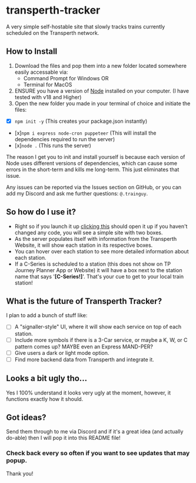 # transperth-tracker
A very simple self-hostable site that slowly tracks trains currently scheduled on the Transperth network.

## How to Install
1. Download the files and pop them into a new folder located somewhere easily accessable via:
   - Command Prompt for Windows
     OR
   - Terminal for MacOS
2. ENSURE you have a version of [Node](https://nodejs.org/en/download) installed on your computer. (I have tested with v18 and Higher)
3. Open the new folder you made in your terminal of choice and initiate the files:
- [x] `npm init -y` (This creates your package.json instantly)
- [x]`npm i express node-cron puppeteer` (This will install the dependencies required to run the server)
- [x]`node .` (This runs the server)

The reason I get you to init and install yourself is because each version of Node uses different versions of dependencies, which can cause some errors in the short-term and kills me long-term. This just eliminates that issue.

Any issues can be reported via the Issues section on GitHub, or you can add my Discord and ask me further questions: `@.trainguy`.

## So how do I use it?
- Right so if you launch it up [clicking this](http://localhost:3000) should open it up if you haven't changed any code, you will see a simple site with two boxes.
- As the server populates itself with information from the Transperth Website, it will show each station in its respective boxes.
- You can hover over each station to see more detailed information about each station.
- If a C-Series is scheduled to a station (this does not show on TP Journey Planner App or Website) it will have a box next to the station name that says '**[C-Series!]**'. That's your cue to get to your local train station!

## What is the future of Transperth Tracker?
I plan to add a bunch of stuff like:
- [ ] A "signaller-style" UI, where it will show each service on top of each station.
- [ ] Include more symbols if there is a 3-Car service, or maybe a K, W, or C pattern comes up? MAYBE even an Express MAND-PER?
- [ ] Give users a dark or light mode option.
- [ ] Find more backend data from Transperth and integrate it.

## Looks a bit ugly tho...
Yes I 100% understand it looks very ugly at the moment, however, it functions exactly how it should.

## Got ideas?
Send them through to me via Discord and if it's a great idea (and actually do-able) then I will pop it into this README file!

### Check back every so often if you want to see updates that may popup.
Thank you!
